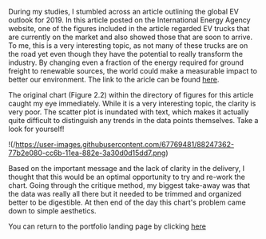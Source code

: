 During my studies, I stumbled across an article outlining the global EV outlook for 2019. In this article posted on the International Energy Agency website, 
one of the figures included in the article regarded EV trucks that are currently on the market and also showed those that are soon to arrive. To me, this is
a very interesting topic, as not many of these trucks are on the road yet even though they have the potential to really transform the industry. By changing 
even a fraction of the energy required for ground freight to renewable sources, the world could make a measurable impact to better our environment. The link to the aricle can be found [here](https://www.iea.org/reports/global-ev-outlook-2019#key-findings).

The original chart (Figure 2.2) within the directory of figures for this article caught my eye immediately. While it is a very interesting topic, the clarity is very poor. The scatter plot is inundated with text, which makes it actually quite difficult to distinguish any trends in the data points themselves. 
Take a look for yourself!

!(/https://user-images.githubusercontent.com/67769481/88247362-77b2e080-cc6b-11ea-882e-3a30d0d15dd7.png)

Based on the important message and the lack of clarity in the delivery, I thought that this would be an optimal opportunity to try and re-work the chart. Going through the critique method, my biggest take-away was that the data was really all there but it needed to be trimmed and organized better to be digestible. At then end of the day this chart's problem came down to simple aesthetics. 

You can return to the portfolio landing page by clicking [here](/README.md)
